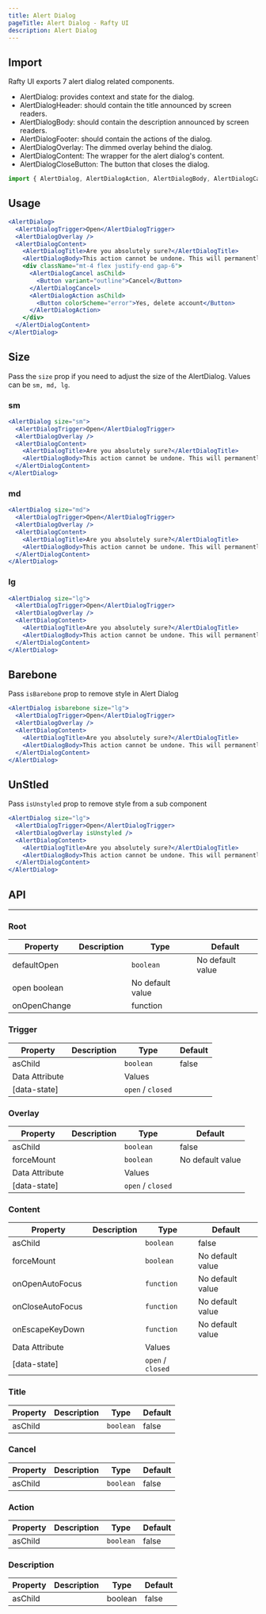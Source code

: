 ```yaml
---
title: Alert Dialog
pageTitle: Alert Dialog - Rafty UI
description: Alert Dialog
---
```


## Import

Rafty UI exports 7 alert dialog related components.

- AlertDialog: provides context and state for the dialog.
- AlertDialogHeader: should contain the title announced by screen readers.
- AlertDialogBody: should contain the description announced by screen readers.
- AlertDialogFooter: should contain the actions of the dialog.
- AlertDialogOverlay: The dimmed overlay behind the dialog.
- AlertDialogContent: The wrapper for the alert dialog's content.
- AlertDialogCloseButton: The button that closes the dialog.

```jsx
import { AlertDialog, AlertDialogAction, AlertDialogBody, AlertDialogCancel, AlertDialogContent, AlertDialogOverlay, AlertDialogTitle, AlertDialogTrigger } from "@rafty/ui";
```

## Usage

```jsx
<AlertDialog>
  <AlertDialogTrigger>Open</AlertDialogTrigger>
  <AlertDialogOverlay />
  <AlertDialogContent>
    <AlertDialogTitle>Are you absolutely sure?</AlertDialogTitle>
    <AlertDialogBody>This action cannot be undone. This will permanently delete your account and remove your data from our servers.</AlertDialogBody>
    <div className="mt-4 flex justify-end gap-6">
      <AlertDialogCancel asChild>
        <Button variant="outline">Cancel</Button>
      </AlertDialogCancel>
      <AlertDialogAction asChild>
        <Button colorScheme="error">Yes, delete account</Button>
      </AlertDialogAction>
    </div>
  </AlertDialogContent>
</AlertDialog>
```

## Size

Pass the `size` prop if you need to adjust the size of the AlertDialog. Values can be `sm, md, lg`.

### sm

```jsx
<AlertDialog size="sm">
  <AlertDialogTrigger>Open</AlertDialogTrigger>
  <AlertDialogOverlay />
  <AlertDialogContent>
    <AlertDialogTitle>Are you absolutely sure?</AlertDialogTitle>
    <AlertDialogBody>This action cannot be undone. This will permanently delete your account and remove your data from our servers.</AlertDialogBody>
  </AlertDialogContent>
</AlertDialog>
```

### md

```jsx
<AlertDialog size="md">
  <AlertDialogTrigger>Open</AlertDialogTrigger>
  <AlertDialogOverlay />
  <AlertDialogContent>
    <AlertDialogTitle>Are you absolutely sure?</AlertDialogTitle>
    <AlertDialogBody>This action cannot be undone. This will permanently delete your account and remove your data from our servers.</AlertDialogBody>
  </AlertDialogContent>
</AlertDialog>
```

### lg

```jsx
<AlertDialog size="lg">
  <AlertDialogTrigger>Open</AlertDialogTrigger>
  <AlertDialogOverlay />
  <AlertDialogContent>
    <AlertDialogTitle>Are you absolutely sure?</AlertDialogTitle>
    <AlertDialogBody>This action cannot be undone. This will permanently delete your account and remove your data from our servers.</AlertDialogBody>
  </AlertDialogContent>
</AlertDialog>
```

## Barebone

Pass `isBarebone` prop to remove style in Alert Dialog

```jsx
<AlertDialog isbarebone size="lg">
  <AlertDialogTrigger>Open</AlertDialogTrigger>
  <AlertDialogOverlay />
  <AlertDialogContent>
    <AlertDialogTitle>Are you absolutely sure?</AlertDialogTitle>
    <AlertDialogBody>This action cannot be undone. This will permanently delete your account and remove your data from our servers.</AlertDialogBody>
  </AlertDialogContent>
</AlertDialog>
```

## UnStled

Pass `isUnstyled` prop to remove style from a sub component

```jsx
<AlertDialog size="lg">
  <AlertDialogTrigger>Open</AlertDialogTrigger>
  <AlertDialogOverlay isUnstyled />
  <AlertDialogContent>
    <AlertDialogTitle>Are you absolutely sure?</AlertDialogTitle>
    <AlertDialogBody>This action cannot be undone. This will permanently delete your account and remove your data from our servers.</AlertDialogBody>
  </AlertDialogContent>
</AlertDialog>
```

## API

---

### Root

| Property     | Description | Type             | Default          |
| ------------ | ----------- | ---------------- | ---------------- |
| defaultOpen  |             | `boolean `       | No default value |
| open boolean |             | No default value |                  |
| onOpenChange |             | function         |                  |

### Trigger

| Property       | Description | Type              | Default |
| -------------- | ----------- | ----------------- | ------- |
| asChild        |             | `boolean`         | false   |
| Data Attribute |             | Values            |         |
| [data-state]   |             | `open` / `closed` |         |

### Overlay

| Property       | Description | Type              | Default          |
| -------------- | ----------- | ----------------- | ---------------- |
| asChild        |             | `boolean`         | false            |
| forceMount     |             | `boolean`         | No default value |
| Data Attribute |             | Values            |                  |
| [data-state]   |             | `open` / `closed` |                  |

### Content

| Property         | Description | Type              | Default          |
| ---------------- | ----------- | ----------------- | ---------------- |
| asChild          |             | `boolean`         | false            |
| forceMount       |             | `boolean`         | No default value |
| onOpenAutoFocus  |             | `function`        | No default value |
| onCloseAutoFocus |             | `function`        | No default value |
| onEscapeKeyDown  |             | `function`        | No default value |
| Data Attribute   |             | Values            |                  |
| [data-state]     |             | `open` / `closed` |                  |

### Title

| Property | Description | Type      | Default |
| -------- | ----------- | --------- | ------- |
| asChild  |             | `boolean` | false   |

### Cancel

| Property | Description | Type      | Default |
| -------- | ----------- | --------- | ------- |
| asChild  |             | `boolean` | false   |

### Action

| Property | Description | Type      | Default |
| -------- | ----------- | --------- | ------- |
| asChild  |             | `boolean` | false   |

### Description

| Property | Description | Type    | Default |
| -------- | ----------- | ------- | ------- |
| asChild  |             | boolean | false   |
